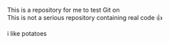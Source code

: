 This is a repository for me to test Git on  
This is not a serious repository containing real code 👍  
  
  i like potatoes


